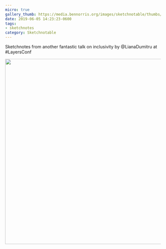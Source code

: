 ```yaml
---
micro: true
gallery_thumb: https://media.bennorris.org/images/sketchnotable/thumbs/layers-2019-dumitru.jpg
date: 2019-06-05 14:23:23-0600
tags:
- sketchnotes
category: Sketchnotable
---
```


Sketchnotes from another fantastic talk on inclusivity by @LianaDumitru at #LayersConf

<img src="https://media.bennorris.org/images/sketchnotable/layers-2019/layers-2019-dumitru.jpg" width="600" height="600" alt="" />